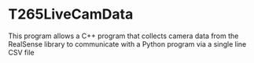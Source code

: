 # T265LiveCamData
This program allows a C++ program that collects camera data from the RealSense library to communicate with a Python program via a single line CSV file
